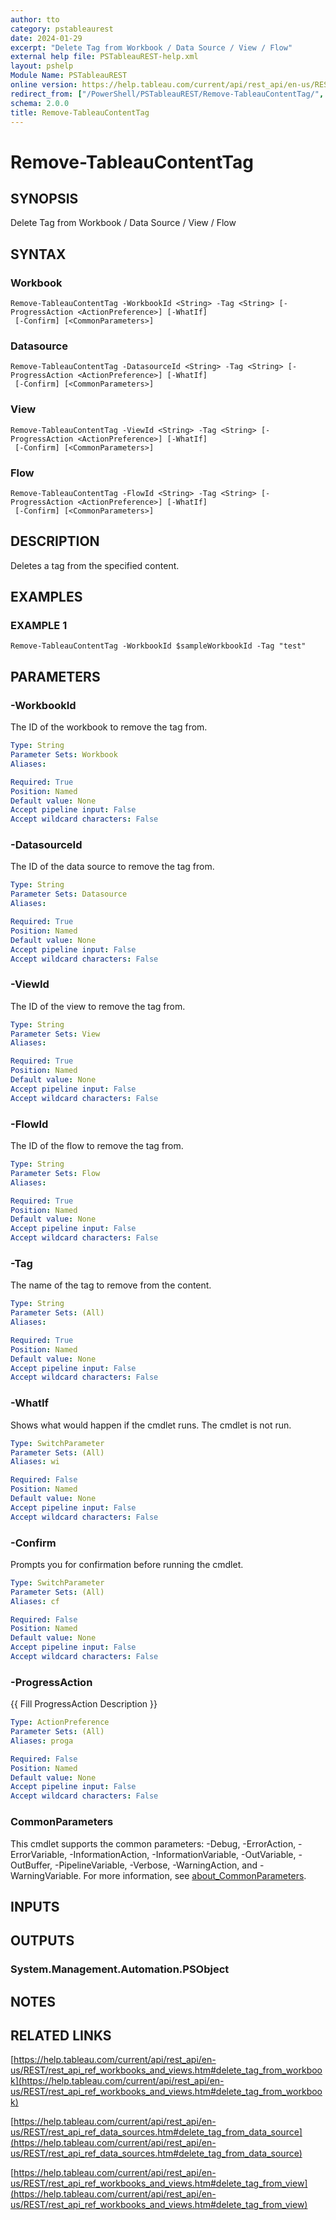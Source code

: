 ```yaml
---
author: tto
category: pstableaurest
date: 2024-01-29
excerpt: "Delete Tag from Workbook / Data Source / View / Flow"
external help file: PSTableauREST-help.xml
layout: pshelp
Module Name: PSTableauREST
online version: https://help.tableau.com/current/api/rest_api/en-us/REST/rest_api_ref_workbooks_and_views.htm#delete_tag_from_workbook
redirect_from: ["/PowerShell/PSTableauREST/Remove-TableauContentTag/", "/PowerShell/PSTableauREST/remove-tableaucontenttag/", "/PowerShell/remove-tableaucontenttag/"]
schema: 2.0.0
title: Remove-TableauContentTag
---
```


# Remove-TableauContentTag

## SYNOPSIS
Delete Tag from Workbook / Data Source / View / Flow

## SYNTAX

### Workbook
```
Remove-TableauContentTag -WorkbookId <String> -Tag <String> [-ProgressAction <ActionPreference>] [-WhatIf]
 [-Confirm] [<CommonParameters>]
```

### Datasource
```
Remove-TableauContentTag -DatasourceId <String> -Tag <String> [-ProgressAction <ActionPreference>] [-WhatIf]
 [-Confirm] [<CommonParameters>]
```

### View
```
Remove-TableauContentTag -ViewId <String> -Tag <String> [-ProgressAction <ActionPreference>] [-WhatIf]
 [-Confirm] [<CommonParameters>]
```

### Flow
```
Remove-TableauContentTag -FlowId <String> -Tag <String> [-ProgressAction <ActionPreference>] [-WhatIf]
 [-Confirm] [<CommonParameters>]
```

## DESCRIPTION
Deletes a tag from the specified content.

## EXAMPLES

### EXAMPLE 1
```
Remove-TableauContentTag -WorkbookId $sampleWorkbookId -Tag "test"
```

## PARAMETERS

### -WorkbookId
The ID of the workbook to remove the tag from.

```yaml
Type: String
Parameter Sets: Workbook
Aliases:

Required: True
Position: Named
Default value: None
Accept pipeline input: False
Accept wildcard characters: False
```

### -DatasourceId
The ID of the data source to remove the tag from.

```yaml
Type: String
Parameter Sets: Datasource
Aliases:

Required: True
Position: Named
Default value: None
Accept pipeline input: False
Accept wildcard characters: False
```

### -ViewId
The ID of the view to remove the tag from.

```yaml
Type: String
Parameter Sets: View
Aliases:

Required: True
Position: Named
Default value: None
Accept pipeline input: False
Accept wildcard characters: False
```

### -FlowId
The ID of the flow to remove the tag from.

```yaml
Type: String
Parameter Sets: Flow
Aliases:

Required: True
Position: Named
Default value: None
Accept pipeline input: False
Accept wildcard characters: False
```

### -Tag
The name of the tag to remove from the content.

```yaml
Type: String
Parameter Sets: (All)
Aliases:

Required: True
Position: Named
Default value: None
Accept pipeline input: False
Accept wildcard characters: False
```

### -WhatIf
Shows what would happen if the cmdlet runs.
The cmdlet is not run.

```yaml
Type: SwitchParameter
Parameter Sets: (All)
Aliases: wi

Required: False
Position: Named
Default value: None
Accept pipeline input: False
Accept wildcard characters: False
```

### -Confirm
Prompts you for confirmation before running the cmdlet.

```yaml
Type: SwitchParameter
Parameter Sets: (All)
Aliases: cf

Required: False
Position: Named
Default value: None
Accept pipeline input: False
Accept wildcard characters: False
```

### -ProgressAction
{{ Fill ProgressAction Description }}

```yaml
Type: ActionPreference
Parameter Sets: (All)
Aliases: proga

Required: False
Position: Named
Default value: None
Accept pipeline input: False
Accept wildcard characters: False
```

### CommonParameters
This cmdlet supports the common parameters: -Debug, -ErrorAction, -ErrorVariable, -InformationAction, -InformationVariable, -OutVariable, -OutBuffer, -PipelineVariable, -Verbose, -WarningAction, and -WarningVariable. For more information, see [about_CommonParameters](http://go.microsoft.com/fwlink/?LinkID=113216).

## INPUTS

## OUTPUTS

### System.Management.Automation.PSObject
## NOTES

## RELATED LINKS

[https://help.tableau.com/current/api/rest_api/en-us/REST/rest_api_ref_workbooks_and_views.htm#delete_tag_from_workbook](https://help.tableau.com/current/api/rest_api/en-us/REST/rest_api_ref_workbooks_and_views.htm#delete_tag_from_workbook)

[https://help.tableau.com/current/api/rest_api/en-us/REST/rest_api_ref_data_sources.htm#delete_tag_from_data_source](https://help.tableau.com/current/api/rest_api/en-us/REST/rest_api_ref_data_sources.htm#delete_tag_from_data_source)

[https://help.tableau.com/current/api/rest_api/en-us/REST/rest_api_ref_workbooks_and_views.htm#delete_tag_from_view](https://help.tableau.com/current/api/rest_api/en-us/REST/rest_api_ref_workbooks_and_views.htm#delete_tag_from_view)

